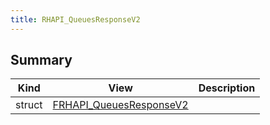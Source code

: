 ```yaml
---
title: RHAPI_QueuesResponseV2
---
```


## Summary
| Kind | View | Description |
|------|------|-------------|
|struct|[FRHAPI_QueuesResponseV2](/unreal-plugins/all/structfrhapi__queuesresponsev2/#structFRHAPI__QueuesResponseV2)||
